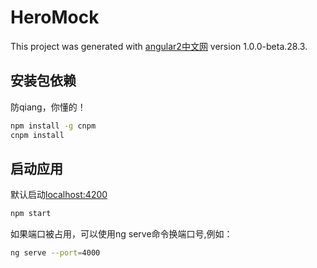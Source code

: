 # HeroMock

This project was generated with [angular2中文网](https://angular.cn/) version 1.0.0-beta.28.3.

## 安装包依赖
防qiang，你懂的！
``` bash
npm install -g cnpm 
cnpm install
```

## 启动应用
默认启动[localhost:4200](http://localhost:4200/)
``` bash
npm start
```
如果端口被占用，可以使用ng serve命令换端口号,例如：
``` bash
ng serve --port=4000
```